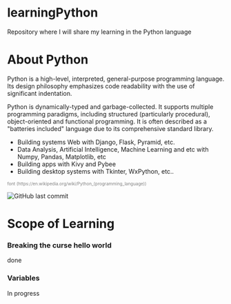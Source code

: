 # learningPython
Repository where I will share my learning in the Python language

# About Python

Python is a high-level, interpreted, general-purpose programming language. Its design philosophy emphasizes code readability with the use of significant indentation.

Python is dynamically-typed and garbage-collected. It supports multiple programming paradigms, including structured (particularly procedural), object-oriented and functional programming. It is often described as a "batteries included" language due to its comprehensive standard library.

 -  Building systems Web with Django, Flask, Pyramid, etc.
 -  Data Analysis, Artificial Intelligence, Machine Learning and etc with Numpy, Pandas, Matplotlib, etc
 -  Building apps with Kivy and Pybee
 -  Building desktop systems with Tkinter, WxPython, etc..

<p style = "font-size:10px;color:grey">font (https://en.wikipedia.org/wiki/Python_(programming_language))</p>

![GitHub last commit](https://img.shields.io/github/last-commit/Leonardo-Barcelos/LearningPython?style=flat-square)

# Scope of Learning
### Breaking the curse hello world
done

### Variables
In progress